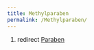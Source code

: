 ```yaml
---
title: Methylparaben
permalink: /Methylparaben/
---
```


1.  redirect [Paraben](/atopedia/Paraben "wikilink")
